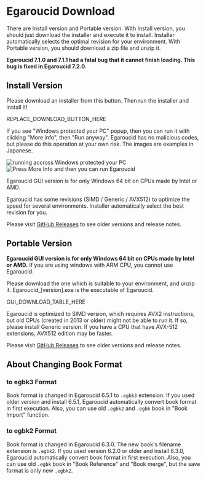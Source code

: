 # Egaroucid Download

There are Install version and Portable version. With Install version, you should just download the installer and execute it to install. Installer automatically selects the optimal revision for your environment. With Portable version, you should download a zip file and unzip it.



<b>Egaroucid 7.1.0 and 7.1.1 had a fatal bug that it cannot finish loading. This bug is fixed in Egaroucid 7.2.0.</b>



## Install Version

Please download an installer from this button. Then run the installer and install it!

REPLACE_DOWNLOAD_BUTTON_HERE

If you see "Windows protected your PC" popup, then you can run it with clicking "More info", then "Run anyway". Egaroucid has no malicious codes, but please do this  operation at your own risk. The images are examples in Japanese.

<div class="centering_box">
    <img class="pic2" src="img/cant_run1.png" alt="running accross Windows protected your PC">
    <img class="pic2" src="img/cant_run2.png" alt="Press More Info and then you can run Egaroucid">
</div>



Egaroucid GUI version is for only Windows 64 bit on CPUs made by Intel or AMD.

Egaroucid has some revisions (SIMD / Generic / AVX512) to optimize the speed for several environments. Installer automatically select the best revision for you.

Please visit [GitHub Releases](https://github.com/Nyanyan/Egaroucid/releases) to see older versions and release notes.



## Portable Version

<b>Egaroucid GUI version is for only Windows 64 bit on CPUs made by Intel or AMD.</b> If you are using windows with ARM CPU, you cannot use Egaroucid.

Please download the one which is suitable to your environment, and unzip it. Egaroucid_[version].exe is the executable of Egaroucid.



GUI_DOWNLOAD_TABLE_HERE



Egaroucid is optimized to SIMD version, which requires AVX2 instructions, but old CPUs (created in 2013 or older) might not be able to run it. If so, please install Generic version. If you have a CPU that have AVX-512 extensions, AVX512 edition may be faster.


Please visit [GitHub Releases](https://github.com/Nyanyan/Egaroucid/releases) to see older versions and release notes.



## About Changing Book Format

### to egbk3 Format

Book format is changed in Egaroucid 6.5.1 to ```.egbk3``` extension. If you used older version and install 6.5.1, Egaroucid automatically convert book format in first execution. Also, you can use old ```.egbk2``` and ```.egbk``` book in "Book Import" function.

### to egbk2 Format

Book format is changed in Egaroucid 6.3.0. The new book's filename extension is ```.egbk2```. If you used version 6.2.0 or older and install 6.3.0, Egaroucid automatically convert book format in first execution. Also, you can use old ```.egbk``` book in "Book Reference" and "Book merge", but the save format is only new ```.egbk2```.

